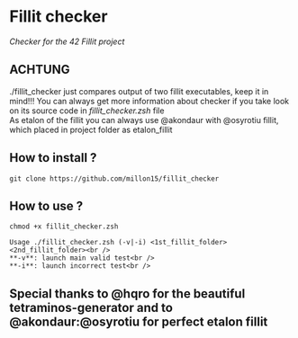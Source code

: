 # Fillit checker
*Checker for the 42 Fillit project*

## ACHTUNG

./fillit_checker just compares output of two fillit executables, keep it in mind!!!
You can always get more information about checker if you take look on its source code in *fillit_checker.zsh* file<br />
As etalon of the fillit you can always use @akondaur with @osyrotiu fillit, which placed in project folder as etalon_fillit

## How to install ?

	git clone https://github.com/millon15/fillit_checker

## How to use ?

	chmod +x fillit_checker.zsh

	Usage ./fillit_checker.zsh (-v|-i) <1st_fillit_folder> <2nd_fillit_folder><br />
	**-v**: launch main valid test<br />
	**-i**: launch incorrect test<br />

## Special thanks to @hqro for the beautiful tetraminos-generator and to @akondaur:@osyrotiu for perfect etalon fillit

